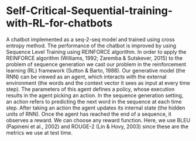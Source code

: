 # Self-Critical-Sequential-training-with-RL-for-chatbots
A chatbot implemented as a seq-2-seq model and trained using cross entropy method. The performance of the chatbot is improved by using Sequence Level Training using REINFORCE algorithm. In order to apply the REINFORCE algorithm (Williams, 1992; Zaremba &amp; Sutskever, 2015) to the problem of sequence generation we cast our problem in the reinforcement learning (RL) framework (Sutton &amp; Barto, 1988). Our generative model (the RNN) can be viewed as an agent, which interacts with the external environment (the words and the context vector it sees as input at every time step). The parameters of this agent defines a policy, whose execution results in the agent picking an action. In the sequence generation setting, an action refers to predicting the next word in the sequence at each time step. After taking an action the agent updates its internal state (the hidden units of RNN). Once the agent has reached the end of a sequence, it observes a reward. We can choose any reward function. Here, we use BLEU (Papineni et al., 2002) and ROUGE-2 (Lin &amp; Hovy, 2003) since these are the metrics we use at test time.
